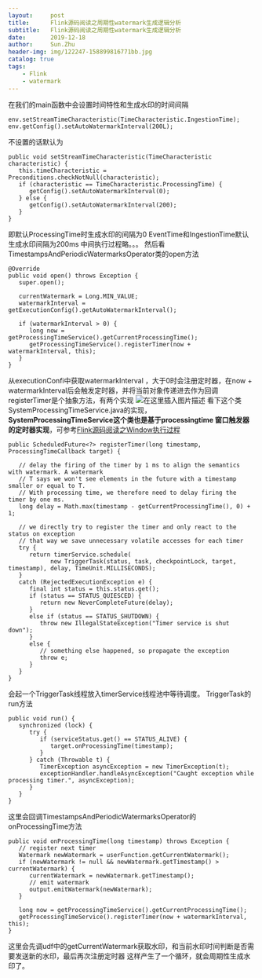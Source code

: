 ```yaml
---
layout:     post
title:      Flink源码阅读之周期性watermark生成逻辑分析
subtitle:   Flink源码阅读之周期性watermark生成逻辑分析
date:       2019-12-18
author:     Sun.Zhu
header-img: img/122247-158899816771bb.jpg
catalog: true
tags:
    - Flink
    - watermark
---
```


在我们的main函数中会设置时间特性和生成水印的时间间隔

```
env.setStreamTimeCharacteristic(TimeCharacteristic.IngestionTime);
env.getConfig().setAutoWatermarkInterval(200L);
```

不设置的话默认为

```
public void setStreamTimeCharacteristic(TimeCharacteristic characteristic) {
   this.timeCharacteristic = Preconditions.checkNotNull(characteristic);
   if (characteristic == TimeCharacteristic.ProcessingTime) {
      getConfig().setAutoWatermarkInterval(0);
   } else {
      getConfig().setAutoWatermarkInterval(200);
   }
}
```

即默认ProcessingTime时生成水印的间隔为0
EventTime和IngestionTime默认生成水印间隔为200ms
中间执行过程略。。。
然后看TimestampsAndPeriodicWatermarksOperator类的open方法

```
@Override
public void open() throws Exception {
   super.open();

   currentWatermark = Long.MIN_VALUE;
   watermarkInterval = getExecutionConfig().getAutoWatermarkInterval();

   if (watermarkInterval > 0) {
      long now = getProcessingTimeService().getCurrentProcessingTime();
      getProcessingTimeService().registerTimer(now + watermarkInterval, this);
   }
}
```

从executionConfi中获取watermarkInterval ，大于0时会注册定时器，在now + watermarkInterval后会触发定时器，并将当前对象传递进去作为回调
registerTimer是个抽象方法，有两个实现
![在这里插入图片描述](https://img-blog.csdnimg.cn/2019121817592116.png)
看下这个类SystemProcessingTimeService.java的实现，**SystemProcessingTimeService这个类也是基于processingtime 窗口触发器的定时器实现**，可参考[Flink源码阅读之Window执行过程](https://blog.csdn.net/weixin_41608066/article/details/106058527)

```
public ScheduledFuture<?> registerTimer(long timestamp, ProcessingTimeCallback target) {

   // delay the firing of the timer by 1 ms to align the semantics with watermark. A watermark
   // T says we won't see elements in the future with a timestamp smaller or equal to T.
   // With processing time, we therefore need to delay firing the timer by one ms.
   long delay = Math.max(timestamp - getCurrentProcessingTime(), 0) + 1;

   // we directly try to register the timer and only react to the status on exception
   // that way we save unnecessary volatile accesses for each timer
   try {
      return timerService.schedule(
            new TriggerTask(status, task, checkpointLock, target, timestamp), delay, TimeUnit.MILLISECONDS);
   }
   catch (RejectedExecutionException e) {
      final int status = this.status.get();
      if (status == STATUS_QUIESCED) {
         return new NeverCompleteFuture(delay);
      }
      else if (status == STATUS_SHUTDOWN) {
         throw new IllegalStateException("Timer service is shut down");
      }
      else {
         // something else happened, so propagate the exception
         throw e;
      }
   }
}
```

会起一个TriggerTask线程放入timerService线程池中等待调度。
TriggerTask的run方法

```
public void run() {
   synchronized (lock) {
      try {
         if (serviceStatus.get() == STATUS_ALIVE) {
            target.onProcessingTime(timestamp);
         }
      } catch (Throwable t) {
         TimerException asyncException = new TimerException(t);
         exceptionHandler.handleAsyncException("Caught exception while processing timer.", asyncException);
      }
   }
}
```

这里会回调TimestampsAndPeriodicWatermarksOperator的onProcessingTime方法

```
public void onProcessingTime(long timestamp) throws Exception {
   // register next timer
   Watermark newWatermark = userFunction.getCurrentWatermark();
   if (newWatermark != null && newWatermark.getTimestamp() > currentWatermark) {
      currentWatermark = newWatermark.getTimestamp();
      // emit watermark
      output.emitWatermark(newWatermark);
   }

   long now = getProcessingTimeService().getCurrentProcessingTime();
   getProcessingTimeService().registerTimer(now + watermarkInterval, this);
}
```

这里会先调udf中的getCurrentWatermark获取水印，和当前水印时间判断是否需要发送新的水印，最后再次注册定时器
这样产生了一个循环，就会周期性生成水印了。
